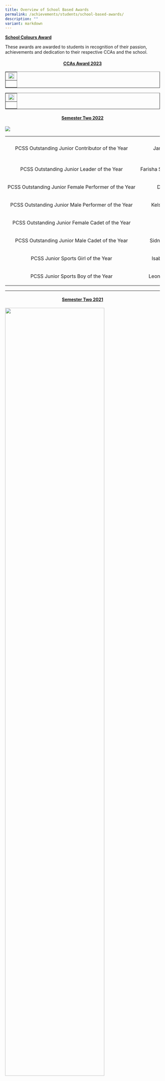 ```yaml
---
title: Overview of School Based Awards
permalink: /achievements/students/school-based-awards/
description: ""
variant: markdown
---
```

<p><strong><u>School Colours Award</u></strong></p>
<p>These awards are awarded to students in recognition of their passion, achievements and dedication to their respective CCAs and the school.</p>
<h4 style="text-align: center;"><strong><u>CCAs Award 2023</u></strong></h4>
<table style="border-collapse: collapse; width: 100%;" border="1">
<tbody>
<tr>
<td style="width: 100%;"><img style="width: 100%;" src="/images/cca_award_2023.jpg"></td>
</tr>
<tr>
<td style="width: 100%;"><p style="text-align: center;"></p></td>
</tr>
</tbody>
</table>
<table style="border-collapse: collapse; width: 100%;" border="1">
<tbody>
<tr>
<td style="width: 100%;"><img style="width: 100%;" src="/images/School_Based_Award_1.jpg"></td>
</tr>
<tr>
<td style="width: 100%;"><p style="text-align: center;"></p></td>
</tr>
</tbody>
</table>
<h4 style="text-align: center;"><strong><u>Semester Two 2022</u></strong></h4>
<img src="/images/sba.png">
<table width="500">
<tbody>
<tr>
<td style="text-align: center;" nowrap="nowrap" width="252">
<p>PCSS Outstanding Junior Contributor of the Year</p>
</td>
<td style="text-align: center;" nowrap="nowrap" width="186">
<p>Jamie Rais Sahfiee</p>
</td>
<td style="text-align: center;" nowrap="nowrap" width="48">
<p>2C4</p>
</td>
<td style="text-align: center;" width="138">
<p>Aeromodelling Club</p>
</td>
</tr>
<tr>
<td style="text-align: center;" nowrap="nowrap" width="252">
<p>PCSS Outstanding Junior Leader of the Year</p>
</td>
<td style="text-align: center;" nowrap="nowrap" width="186">
<p>Farisha Syakira Binti Shahdaly</p>
</td>
<td style="text-align: center;" nowrap="nowrap" width="48">
<p>2C3</p>
</td>
<td style="text-align: center;" width="138">
<p>Student Council</p>
</td>
</tr>
<tr>
<td style="text-align: center;" nowrap="nowrap" width="252">
<p>PCSS Outstanding Junior Female Performer of the Year</p>
</td>
<td style="text-align: center;" nowrap="nowrap" width="186">
<p>Darriel Chan En</p>
</td>
<td style="text-align: center;" nowrap="nowrap" width="48">
<p>2C4</p>
</td>
<td style="text-align: center;" width="138">
<p>Modern Dance</p>
</td>
</tr>
<tr>
<td style="text-align: center;" nowrap="nowrap" width="252">
<p>PCSS Outstanding Junior Male Performer of the Year</p>
</td>
<td style="text-align: center;" nowrap="nowrap" width="186">
<p>Kelson Tan Kai Heng</p>
</td>
<td style="text-align: center;" nowrap="nowrap" width="48">
<p>2C1</p>
</td>
<td style="text-align: center;" width="138">
<p>Concert Band</p>
</td>
</tr>
<tr>
<td style="text-align: center;" nowrap="nowrap" width="252">
<p>PCSS Outstanding Junior Female Cadet of the Year</p>
</td>
<td style="text-align: center;" nowrap="nowrap" width="186">
<p>Sharel Chew</p>
</td>
<td style="text-align: center;" nowrap="nowrap" width="48">
<p>2C4</p>
</td>
<td style="text-align: center;" nowrap="nowrap" width="138">
<p>Girl Guides</p>
</td>
</tr>
<tr>
<td style="text-align: center;" nowrap="nowrap" width="252">
<p>PCSS Outstanding Junior Male Cadet of the Year</p>
</td>
<td style="text-align: center;" nowrap="nowrap" width="186">
<p>Sidney Gabriel Morais</p>
</td>
<td style="text-align: center;" nowrap="nowrap" width="48">
<p>2C4</p>
</td>
<td style="text-align: center;" nowrap="nowrap" width="138">
<p>NCC(Sea)</p>
</td>
</tr>
<tr>
<td style="text-align: center;" nowrap="nowrap" width="252">
<p>PCSS Junior Sports Girl of the Year</p>
</td>
<td style="text-align: center;" nowrap="nowrap" width="186">
<p>Isabella Chin Shi Rui</p>
</td>
<td style="text-align: center;" nowrap="nowrap" width="48">
<p>2C3</p>
</td>
<td style="text-align: center;" nowrap="nowrap" width="138">
<p>Softball</p>
</td>
</tr>
<tr>
<td style="text-align: center;" nowrap="nowrap" width="252">
<p>PCSS Junior Sports Boy of the Year</p>
</td>
<td style="text-align: center;" nowrap="nowrap" width="186">
<p>Leong Le Xin Benjamin</p>
</td>
<td style="text-align: center;" nowrap="nowrap" width="48">
<p>2C1</p>
</td>
<td style="text-align: center;" nowrap="nowrap" width="138">
<p>Softball</p>
</td>
</tr>
</tbody>
</table>
<hr>
<h4 style="text-align: center;"><strong><u>Semester Two 2021</u></strong></h4>
<img style="width: 80%;" src="/images/sba1.png">
<p style="text-align: center;"><b>Peicai Colours Award (Clubs and Societies)</b></p>
<img style="width: 80%;" src="/images/sba2.png">
<p style="text-align: center;"><strong>Peicai Colours Award (Performing Arts)</strong></p>
<img style="width: 80%;" src="/images/sba3.png">
<p style="text-align: center;"><strong>Peicai Colours Award (Sports)</strong></p>
<img style="width: 80%;" src="/images/sba4.png">
<p style="text-align: center;"><strong>Peicai Colours Award (Uniformed Groups)</strong></p>
<img style="width: 80%;" src="/images/sba5.png">
<p style="text-align: center;"><strong>Peicai Colours Award (Leadership)</strong></p>
<img style="width: 80%;" src="/images/sba6.jpg"><br>
<img style="width: 80%;" src="/images/sba7.jpg"><br>
<img style="width: 80%;" src="/images/sba8.jpg"><br>
<img style="width: 80%;" src="/images/sba9.jpg"><br>
<img style="width: 80%;" src="/images/sba10.jpg"><br>
<img style="width: 80%;" src="/images/sba11.jpg"><br>
<img style="width: 80%;" src="/images/sba12.jpg"><br>
<img style="width: 80%;" src="/images/sba13.jpg"><br>